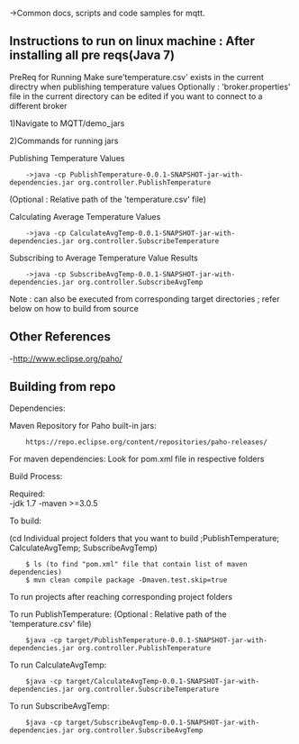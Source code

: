
->Common docs, scripts and code samples for mqtt.

Instructions to run on linux machine : After installing all pre reqs(Java 7)
------------------------------------------------------------

PreReq for Running
		Make sure'temperature.csv' exists in the current directry when publishing temperature values
		Optionally : 'broker.properties' file in the current directory can be edited if you want to connect to a different broker

1)Navigate to MQTT/demo_jars
 
2)Commands for running jars

Publishing Temperature Values

		->java -cp PublishTemperature-0.0.1-SNAPSHOT-jar-with-dependencies.jar org.controller.PublishTemperature
		
(Optional : Relative path of the 'temperature.csv' file)

Calculating Average Temperature Values

		->java -cp CalculateAvgTemp-0.0.1-SNAPSHOT-jar-with-dependencies.jar org.controller.SubscribeTemperature

Subscribing to Average Temperature Value Results

		->java -cp SubscribeAvgTemp-0.0.1-SNAPSHOT-jar-with-dependencies.jar org.controller.SubscribeAvgTemp


Note : can also be executed from corresponding target directories ; refer below on how to build from source

Other References
------------------------------------------------------------
-http://www.eclipse.org/paho/


Building from repo 
------------------------------------------------------------
Dependencies:

Maven Repository for Paho built-in jars:

		https://repo.eclipse.org/content/repositories/paho-releases/
	
For maven dependencies:
Look for pom.xml file in respective folders

Build Process:
	
Required:   
-jdk 1.7
-maven >=3.0.5
	
To build: 	

(cd Individual project folders that you want to build ;PublishTemperature; CalculateAvgTemp; SubscribeAvgTemp)

		$ ls (to find "pom.xml" file that contain list of maven dependencies)
		$ mvn clean compile package -Dmaven.test.skip=true

To run projects after reaching corresponding project folders

To run PublishTemperature:
(Optional : Relative path of the 'temperature.csv' file)

		$java -cp target/PublishTemperature-0.0.1-SNAPSHOT-jar-with-dependencies.jar org.controller.PublishTemperature

To run CalculateAvgTemp:	

		$java -cp target/CalculateAvgTemp-0.0.1-SNAPSHOT-jar-with-dependencies.jar org.controller.SubscribeTemperature

To run SubscribeAvgTemp:

		$java -cp target/SubscribeAvgTemp-0.0.1-SNAPSHOT-jar-with-dependencies.jar org.controller.SubscribeAvgTemp
